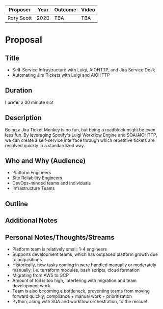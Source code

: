 | Proposer      | Year | Outcome  | Video   |
| ------------- | ---- | -------- | ------- |
| Rory Scott | 2020 | TBA | TBA     |

# Proposal

## Title
- Self-Service Infrastructure with Luigi, AIOHTTP, and Jira Service Desk
- Automating Jira Tickets with Luigi and AIOHTTP

## Duration
I prefer a 30 minute slot

## Description

Being a Jira Ticket Monkey is no fun, but being a roadblock might be even less fun. By leveraging Spotify's Luigi Workflow Engine and SOA/AIOHTTP, we can create a self-service interface through which repetitive tickets are resolved quickly in a standardized way.

## Who and Why (Audience)

- Platform Engineers
- Site Reliability Engineers
- DevOps-minded teams and individuals
- Infrastructure Teams

## Outline

## Additional Notes

## Personal Notes/Thoughts/Streams
- Platform team is relatively small; 1-4 engineers
- Supports development teams, which has outpaced platform growth due to acquisitions
- Historically, new tasks coming in were handled manually or moderately manually; i.e. terraform modules, bash scripts, cloud formation
- Migrating from AWS to GCP
- Amount of toil is too high, interfering with migration and team development work
- Team is also becoming a bottleneck, preventing teams from moving forward quickly; compliance + manual work + prioritization
- Python, along with SOA and workflow orchestration, to the rescue!
